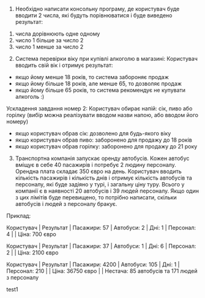1. Необхідно написати консольну програму, де користувач буде вводити 2 числа, які будуть порівнюватися і буде виведено результат:
1) числа дорівнюють одне одному
2) число 1 більше за число 2
3) число 1 менше за число 2

2. Система перевірки віку при купівлі алкоголю в магазині: Користувач вводить свій вік і отримує результат:

- якщо йому менше 18 років, то система забороняє продаж
- якщо йому більше 18 років, але менше 65, то дозволяє продаж
- якщо йому більше 65 років, то система рекомендує не купувати алкоголь :)

Ускладення завдання номер 2:
   Користувач обирає напій: сік, пиво або горілку (вибір можна реалізувати вводом назви напою, або вводом його номеру)
- якщо користувач обрав сік: дозволено для будь-якого віку
- якщо користувач обрав пиво: заборонено для продажу до 18 років
- якщо користувач обрав горілку: заборонено для продажу до 21 року

3. Транспортна компанія запускає оренду автобусів. Кожен автобус вміщує в себе 40 пасажирів і потребує 2 людину персоналу. Орендна плата складає 350 євро на день.
   Користувач вводить кількість пасажирів і кількість днів і отримує кількість автобусів та персоналу, які буде задіяно у турі, і загальну ціну туру.
   Всього у компанії є в наявності 20 автобусів і 39 людей персоналу. Якщо один з цих лімітів буде перевищено, то потрібно написати, скільки автобусів і людей з персоналу бракує.

Приклад:

Користувач				| Результат
|
Пасажири: 57			| Автобуси: 2
|
Дні: 1 					| Персонал: 4
|
| Ціна: 700 євро

Користувач				| Результат
|
Пасажири: 37			| Автобуси: 1
|
Дні: 6 					| Персонал: 2
|
| Ціна: 2100 євро

Користувач				| Результат
|
Пасажири: 4200			| Автобуси: 105
|
Дні: 1 					| Персонал: 210
|
| Ціна: 36750 євро
|
| Нестача: 85 автобусів та 171 людей з персоналу


test1